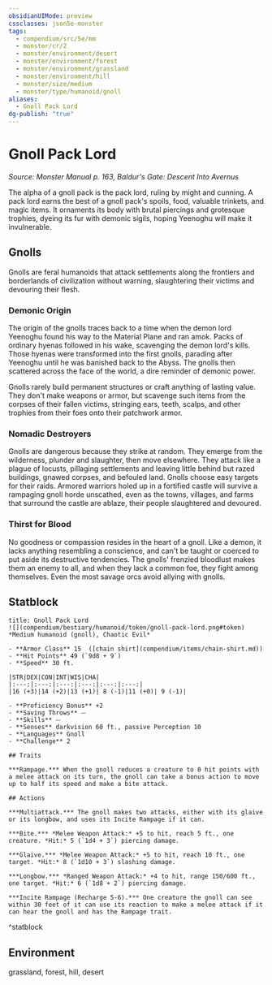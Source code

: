 ```yaml
---
obsidianUIMode: preview
cssclasses: json5e-monster
tags:
  - compendium/src/5e/mm
  - monster/cr/2
  - monster/environment/desert
  - monster/environment/forest
  - monster/environment/grassland
  - monster/environment/hill
  - monster/size/medium
  - monster/type/humanoid/gnoll
aliases:
  - Gnoll Pack Lord
dg-publish: "true"
---
```

# Gnoll Pack Lord
*Source: Monster Manual p. 163, Baldur's Gate: Descent Into Avernus*  

The alpha of a gnoll pack is the pack lord, ruling by might and cunning. A pack lord earns the best of a gnoll pack's spoils, food, valuable trinkets, and magic items. It ornaments its body with brutal piercings and grotesque trophies, dyeing its fur with demonic sigils, hoping Yeenoghu will make it invulnerable.

## Gnolls

Gnolls are feral humanoids that attack settlements along the frontiers and borderlands of civilization without warning, slaughtering their victims and devouring their flesh.

### Demonic Origin

The origin of the gnolls traces back to a time when the demon lord Yeenoghu found his way to the Material Plane and ran amok. Packs of ordinary hyenas followed in his wake, scavenging the demon lord's kills. Those hyenas were transformed into the first gnolls, parading after Yeenoghu until he was banished back to the Abyss. The gnolls then scattered across the face of the world, a dire reminder of demonic power.

Gnolls rarely build permanent structures or craft anything of lasting value. They don't make weapons or armor, but scavenge such items from the corpses of their fallen victims, stringing ears, teeth, scalps, and other trophies from their foes onto their patchwork armor.

### Nomadic Destroyers

Gnolls are dangerous because they strike at random. They emerge from the wilderness, plunder and slaughter, then move elsewhere. They attack like a plague of locusts, pillaging settlements and leaving little behind but razed buildings, gnawed corpses, and befouled land. Gnolls choose easy targets for their raids. Armored warriors holed up in a fortified castle will survive a rampaging gnoll horde unscathed, even as the towns, villages, and farms that surround the castle are ablaze, their people slaughtered and devoured.

### Thirst for Blood

No goodness or compassion resides in the heart of a gnoll. Like a demon, it lacks anything resembling a conscience, and can't be taught or coerced to put aside its destructive tendencies. The gnolls' frenzied bloodlust makes them an enemy to all, and when they lack a common foe, they fight among themselves. Even the most savage orcs avoid allying with gnolls.

## Statblock

```ad-statblock
title: Gnoll Pack Lord
![](compendium/bestiary/humanoid/token/gnoll-pack-lord.png#token)
*Medium humanoid (gnoll), Chaotic Evil*

- **Armor Class** 15  ([chain shirt](compendium/items/chain-shirt.md))
- **Hit Points** 49 (`9d8 + 9`)
- **Speed** 30 ft.

|STR|DEX|CON|INT|WIS|CHA|
|:---:|:---:|:---:|:---:|:---:|:---:|
|16 (+3)|14 (+2)|13 (+1)| 8 (-1)|11 (+0)| 9 (-1)|

- **Proficiency Bonus** +2
- **Saving Throws** ⏤
- **Skills** ⏤
- **Senses** darkvision 60 ft., passive Perception 10
- **Languages** Gnoll
- **Challenge** 2

## Traits

***Rampage.*** When the gnoll reduces a creature to 0 hit points with a melee attack on its turn, the gnoll can take a bonus action to move up to half its speed and make a bite attack.

## Actions

***Multiattack.*** The gnoll makes two attacks, either with its glaive or its longbow, and uses its Incite Rampage if it can.

***Bite.*** *Melee Weapon Attack:* +5 to hit, reach 5 ft., one creature. *Hit:* 5 (`1d4 + 3`) piercing damage.

***Glaive.*** *Melee Weapon Attack:* +5 to hit, reach 10 ft., one target. *Hit:* 8 (`1d10 + 3`) slashing damage.

***Longbow.*** *Ranged Weapon Attack:* +4 to hit, range 150/600 ft., one target. *Hit:* 6 (`1d8 + 2`) piercing damage.

***Incite Rampage (Recharge 5-6).*** One creature the gnoll can see within 30 feet of it can use its reaction to make a melee attack if it can hear the gnoll and has the Rampage trait.
```
^statblock

## Environment

grassland, forest, hill, desert